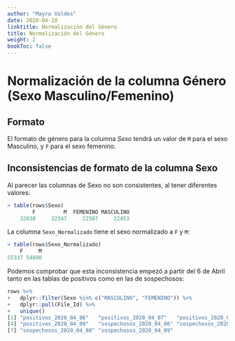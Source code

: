 ```yaml
---
author: "Mayra Valdes"
date: 2020-04-10
linktitle: Normalización del Género
title: Normalización del Género
weight: 2
bookToc: false
---
```


# Normalización de la columna Género (Sexo Masculino/Femenino)

## Formato
El formato de género para la columna _Sexo_ tendrá un valor de `M` para el sexo Masculino, y `F` para el sexo femenino.

## Inconsistencias de formato de la columna Sexo
Al parecer las columnas de Sexo no son consistentes, al tener diferentes valores:
```r
> table(rows$Sexo)
        F         M  FEMENINO MASCULINO 
    32830     32347     22507     22453 
```

La columna `Sexo_Normalizado` tiene el sexo normalizado a `F` y `M`:
```r
> table(rows$Sexo_Normalizado)
    F     M 
55337 54800 
```

Podemos comprobar que esta inconsistencia empezó a partir del 6 de Abril tanto en las tablas de positivos como en las de sospechosos:
```r
rows %>%
+   dplyr::filter(Sexo %in% c("MASCULINO", "FEMENINO")) %>%
+   dplyr::pull(File_Id) %>%
+   unique()
[1] "positivos_2020_04_06"   "positivos_2020_04_07"   "positivos_2020_04_08"  
[4] "positivos_2020_04_09"   "sospechosos_2020_04_06" "sospechosos_2020_04_07"
[7] "sospechosos_2020_04_08" "sospechosos_2020_04_09"
```

